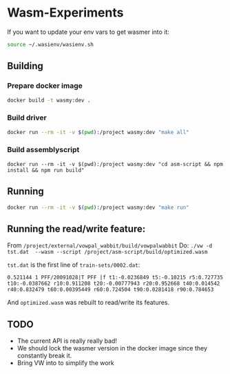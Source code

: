 # Wasm-Experiments

If you want to update your env vars to get wasmer into it:

```sh
source ~/.wasienv/wasienv.sh
```

## Building

### Prepare docker image

```sh
docker build -t wasmy:dev .
```

### Build driver
```sh
docker run --rm -it -v $(pwd):/project wasmy:dev "make all"
```

### Build assemblyscript

```
docker run --rm -it -v $(pwd):/project wasmy:dev "cd asm-script && npm install && npm run build"
```

## Running
```sh
docker run --rm -it -v $(pwd):/project wasmy:dev "make run"
```


## Running the read/write feature:

From `/project/external/vowpal_wabbit/build/vowpalwabbit`
Do: `./vw -d tst.dat  --wasm --script /project/asm-script/build/optimized.wasm`

`tst.dat` is the first line of `train-sets/0002.dat`:

```
0.521144 1 PFF/20091028|T PFF |f t1:-0.0236849 t5:-0.10215 r5:0.727735 t10:-0.0387662 r10:0.911208 t20:-0.00777943 r20:0.952668 t40:0.014542 r40:0.832479 t60:0.00395449 r60:0.724504 t90:0.0281418 r90:0.784653
```

And `optimized.wasm` was rebuilt to read/write its features.

## TODO

- The current API is really really bad!
- We should lock the wasmer version in the docker image since they constantly break it.
- Bring VW into to simplify the work
